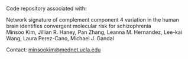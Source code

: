 Code repository associated with:

Network signature of complement component 4 variation in the human brain identifies convergent molecular risk for schizophrenia  
Minsoo Kim, Jillian R. Haney, Pan Zhang, Leanna M. Hernandez, Lee-kai Wang, Laura Perez-Cano, Michael J. Gandal    

Contact: minsookim@mednet.ucla.edu
